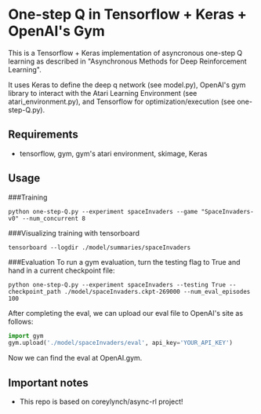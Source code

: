 # One-step Q in Tensorflow + Keras + OpenAI's Gym


This is a Tensorflow + Keras implementation of asyncronous one-step Q learning as described in "Asynchronous Methods for Deep Reinforcement Learning".


It uses Keras to define the deep q network (see model.py), OpenAI's gym library to interact with the Atari Learning Environment (see atari_environment.py), and Tensorflow for optimization/execution (see one-step-Q.py).

## Requirements
* tensorflow, gym, gym's atari environment, skimage, Keras

## Usage
###Training

```
python one-step-Q.py --experiment spaceInvaders --game "SpaceInvaders-v0" --num_concurrent 8
```

###Visualizing training with tensorboard

```
tensorboard --logdir ./model/summaries/spaceInvaders
```

###Evaluation
To run a gym evaluation, turn the testing flag to True and hand in a current checkpoint file:
```
python one-step-Q.py --experiment spaceInvaders --testing True --checkpoint_path ./model/spaceInvaders.ckpt-269000 --num_eval_episodes 100
```
After completing the eval, we can upload our eval file to OpenAI's site as follows:

```python
import gym
gym.upload('./model/spaceInvaders/eval', api_key='YOUR_API_KEY')
```
Now we can find the eval at OpenAI.gym.


## Important notes
* This repo is based on coreylynch/async-rl project!
